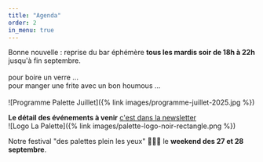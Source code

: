 ```yaml
---
title: "Agenda"
order: 2
in_menu: true
---
```

Bonne nouvelle : reprise du bar éphémère **tous les mardis soir de 18h à 22h** jusqu'à fin septembre.
<br><br>
pour boire un verre ...
<br>
pour manger une frite avec un bon houmous ...
<br><br>
![Programme Palette Juillet]({% link images/programme-juillet-2025.jpg %})
<br>

**Le détail des événements à venir** <a href="https://mailchi.mp/lapalette.org/lagazetteno3-2032?e=202a69079a" target="_blank">c'est dans la newsletter</a>
<br>
![Logo La Palette]({% link images/palette-logo-noir-rectangle.png %})
<br>

Notre festival "des palettes plein les yeux" 🎉🌿🎶 le **weekend des 27 et 28 septembre**. 